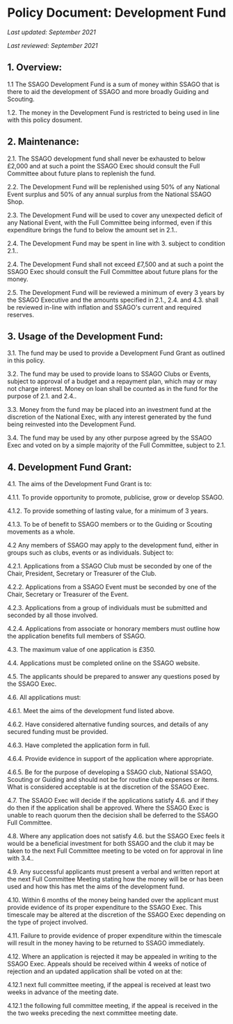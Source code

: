 # Policy Document: Development Fund

*Last updated: September 2021*

*Last reviewed: September 2021*

## 1. Overview:

1.1 The SSAGO Development Fund is a sum of money within SSAGO that is there to aid the development of SSAGO and more broadly Guiding and Scouting. 

1.2. The money in the Development Fund is restricted to being used in line with this policy dosument. 

## 2. Maintenance:

2.1. The SSAGO development fund shall never be exhausted to below £2,000 and at such a point the SSAGO Exec should consult the Full Committee about future plans to replenish the fund.

2.2. The Development Fund will be replenished using 50% of any National Event surplus and 50% of any annual surplus from the National SSAGO Shop.

2.3. The Development Fund will be used to cover any unexpected deficit of any National Event, with the Full Committee being informed, even if this expenditure brings the fund to below the amount set in 2.1..

2.4. The Development Fund may be spent in line with 3. subject to condition 2.1..

2.4. The Development Fund shall not exceed £7,500 and at such a point the SSAGO Exec should consult the Full Committee about future plans for the money.

2.5. The Development Fund will be reviewed a minimum of every 3 years by the SSAGO Executive and the amounts specified in 2.1., 2.4. and 4.3. shall be reviewed in-line with inflation and SSAGO's current and required reserves.

## 3. Usage of the Development Fund:

3.1. The fund may be used to provide a Development Fund Grant as outlined in this policy.

3.2. The fund may be used to provide loans to SSAGO Clubs or Events, subject to approval of a budget and a repayment plan, which may or may not charge interest. Money on loan shall be counted as in the fund for the purpose of 2.1. and 2.4..

3.3. Money from the fund may be placed into an investment fund at the discretion of the National Exec, with any interest generated by the fund being reinvested into the Development Fund.

3.4. The fund may be used by any other purpose agreed by the SSAGO Exec and voted on by a simple majority of the Full Committee, subject to 2.1.

## 4. Development Fund Grant:

4.1. The aims of the Development Fund Grant is to:

4.1.1. To provide opportunity to promote, publicise, grow or develop SSAGO.

4.1.2. To provide something of lasting value, for a minimum of 3 years.

4.1.3. To be of benefit to SSAGO members or to the Guiding or Scouting movements as a whole.

4.2 Any members of SSAGO may apply to the development fund, either in groups such as clubs, events or as individuals. Subject to:

4.2.1. Applications from a SSAGO Club must be seconded by one of the Chair, President, Secretary or Treasurer of the Club.

4.2.2. Applications from a SSAGO Event must be seconded by one of the Chair, Secretary or Treasurer of the Event.

4.2.3. Applications from a group of individuals must be submitted and seconded by all those involved.

4.2.4. Applications from associate or honorary members must outline how the application benefits full members of SSAGO.

4.3. The maximum value of one application is £350. 

4.4. Applications must be completed online on the SSAGO website.

4.5. The applicants should be prepared to answer any questions posed by the SSAGO Exec.

4.6. All applications must:

4.6.1. Meet the aims of the development fund listed above.

4.6.2. Have considered alternative funding sources, and details of any secured funding must be provided.

4.6.3. Have completed the application form in full.

4.6.4. Provide evidence in support of the application where appropriate. 

4.6.5. Be for the purpose of developing a SSAGO club, National SSAGO, Scouting or Guiding and should not be for routine club expenses or items. What is considered acceptable is at the discretion of the SSAGO Exec.

4.7. The SSAGO Exec will decide if the applications satisfy 4.6. and if they do then if the application shall be approved. Where the SSAGO Exec is unable to reach quorum then the decision shall be deferred to the SSAGO Full Committee.

4.8. Where any application does not satisfy 4.6. but the SSAGO Exec feels it would be a beneficial investment for both SSAGO and the club it may be taken to the next Full Committee meeting to be voted on for approval in line with 3.4..

4.9. Any successful applicants must present a verbal and written report at the next Full Committee Meeting stating how the money will be or has been used and how this has met the aims of the development fund. 

4.10. Within 6 months of the money being handed over the applicant must provide evidence of its proper expenditure to the SSAGO Exec. This timescale may be altered at the discretion of the SSAGO Exec depending on the type of project involved.

4.11. Failure to provide evidence of proper expenditure within the timescale will result in the money having to be returned to SSAGO immediately.

4.12. Where an application is rejected it may be appealed in writing to the SSAGO Exec. Appeals should be received within 4 weeks of notice of rejection and an updated application shall be voted on at the:

4.12.1 next full committee meeting, if the appeal is received at least two weeks in advance of the meeting date.

4.12.1 the following full committee meeting, if the appeal is received in the the two weeks preceding the next committee meeting date.
